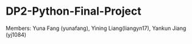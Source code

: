 # DP2-Python-Final-Project
Members: Yuna Fang (yunafang), Yining Liang(liangyn17), Yankun Jiang (yj1084)
